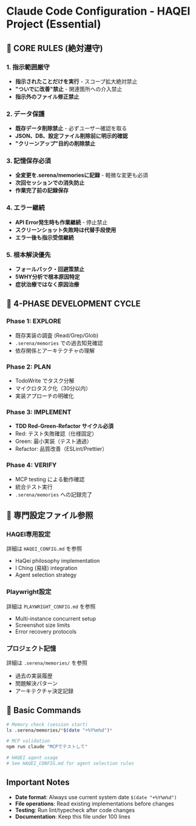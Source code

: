 # Claude Code Configuration - HAQEI Project (Essential)

## 🚨 CORE RULES (絶対遵守)

### 1. 指示範囲厳守
- **指示されたことだけを実行** - スコープ拡大絶対禁止
- **"ついでに改善"禁止** - 関連箇所への介入禁止
- **指示外のファイル修正禁止**

### 2. データ保護
- **既存データ削除禁止** - 必ずユーザー確認を取る
- **JSON、DB、設定ファイル削除前に明示的確認**
- **"クリーンアップ"目的の削除禁止**

### 3. 記憶保存必須
- **全変更を.serena/memoriesに記録** - 軽微な変更も必須
- **次回セッションでの消失防止**
- **作業完了前の記録保存**

### 4. エラー継続
- **API Error発生時も作業継続** - 停止禁止
- **スクリーンショット失敗時は代替手段使用**
- **エラー後も指示受信継続**

### 5. 根本解決優先
- **フォールバック・回避策禁止**
- **5WHY分析で根本原因特定**
- **症状治療ではなく原因治療**

## 🔄 4-PHASE DEVELOPMENT CYCLE

### Phase 1: EXPLORE
- 既存実装の調査 (Read/Grep/Glob)
- `.serena/memories` での過去知見確認
- 依存関係とアーキテクチャの理解

### Phase 2: PLAN  
- TodoWrite でタスク分解
- マイクロタスク化（30分以内）
- 実装アプローチの明確化

### Phase 3: IMPLEMENT
- **TDD Red-Green-Refactor サイクル必須**
- Red: テスト失敗確認（仕様固定）
- Green: 最小実装（テスト通過）  
- Refactor: 品質改善（ESLint/Prettier）

### Phase 4: VERIFY
- MCP testing による動作確認
- 統合テスト実行
- `.serena/memories` への記録完了

## 📂 専門設定ファイル参照

### HAQEI専用設定
詳細は `HAQEI_CONFIG.md` を参照
- HaQei philosophy implementation
- I Ching (易経) integration
- Agent selection strategy

### Playwright設定  
詳細は `PLAYWRIGHT_CONFIG.md` を参照
- Multi-instance concurrent setup
- Screenshot size limits
- Error recovery protocols

### プロジェクト記憶
詳細は `.serena/memories/` を参照
- 過去の実装履歴
- 問題解決パターン
- アーキテクチャ決定記録

## 🔄 Basic Commands
```bash
# Memory check (session start)
ls .serena/memories/*$(date "+%Y%m%d")*

# MCP validation  
npm run claude "MCPでテストして"

# HAQEI agent usage
# See HAQEI_CONFIG.md for agent selection rules
```

## Important Notes
- **Date format**: Always use current system date `$(date "+%Y%m%d")`
- **File operations**: Read existing implementations before changes
- **Testing**: Run lint/typecheck after code changes
- **Documentation**: Keep this file under 100 lines